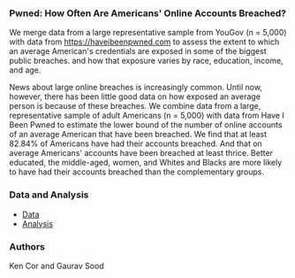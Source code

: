### Pwned: How Often Are Americans' Online Accounts Breached?

We merge data from a large representative sample from YouGov (n = 5,000) with data from https://haveibeenpwned.com to assess the extent to which an average American's credentials are exposed in some of the biggest public breaches. and how that exposure varies by race, education, income, and age.

News about large online breaches is increasingly common. Until now, however, there has been little good data on how exposed an average person is because of these breaches. We combine data from a large, representative sample of adult Americans (n = 5,000) with data from Have I Been Pwned to estimate the lower bound of the number of online accounts of an average American that have been breached. We find that at least 82.84\% of Americans have had their accounts breached. And that on average Americans' accounts have been breached at least thrice. Better educated, the middle-aged, women, and Whites and Blacks are more likely to have had their accounts breached than the complementary groups.

### Data and Analysis

* [Data](data/)
* [Analysis](scripts/)

### Authors

Ken Cor and Gaurav Sood

